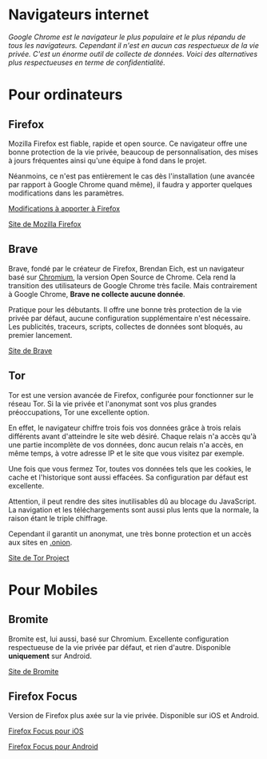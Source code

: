 # Navigateurs internet

*Google Chrome est le navigateur le plus populaire et le plus répandu de tous les navigateurs. Cependant il n'est en aucun cas respectueux de la vie privée. C'est un énorme outil de collecte de données. Voici des alternatives plus respectueuses en terme de confidentialité.*

# Pour ordinateurs

## Firefox

Mozilla Firefox est fiable, rapide et open source. Ce navigateur offre une bonne protection de la vie privée, beaucoup de personnalisation, des mises à jours fréquentes ainsi qu'une équipe à fond dans le projet.

Néanmoins, ce n'est pas entièrement le cas dès l'installation (une avancée par rapport à Google Chrome quand même), il faudra y apporter quelques modifications dans les paramètres.

[Modifications à apporter à Firefox](/firefoxmodifs.md)

[Site de Mozilla Firefox](https://www.mozilla.org/fr/firefox/)

## Brave

Brave, fondé par le créateur de Firefox, Brendan Eich, est un navigateur basé sur [Chromium](https://fr.wikipedia.org/wiki/Chromium), la version Open Source de Chrome. Cela rend la transition des utilisateurs de Google Chrome très facile. Mais contrairement à Google Chrome, **Brave ne collecte aucune donnée**.

Pratique pour les débutants. Il offre une bonne très protection de la vie privée par défaut, aucune configuration supplémentaire n'est nécessaire. Les publicités, traceurs, scripts, collectes de données sont bloqués, au premier lancement.

[Site de Brave](https://brave.com/fr/)

## Tor

Tor est une version avancée de Firefox, configurée pour fonctionner sur le réseau Tor. Si la vie privée et l'anonymat sont vos plus grandes préoccupations, Tor une excellente option.

En effet, le navigateur chiffre trois fois vos données grâce à trois relais différents avant d'atteindre le site web désiré. Chaque relais n'a accès qu'à une partie incomplète de vos données, donc aucun relais n'a accès, en même temps, à votre adresse IP et le site que vous visitez par exemple.

Une fois que vous fermez Tor, toutes vos données tels que les cookies, le cache et l'historique sont aussi effacées. Sa configuration par défaut est excellente.

Attention, il peut rendre des sites inutilisables dû au blocage du JavaScript. La navigation et les téléchargements sont aussi plus lents que la normale, la raison étant le triple chiffrage.

Cependant il garantit un anonymat, une très bonne protection et un accès aux sites en [.onion](https://fr.wikipedia.org/wiki/.onion).

[Site de Tor Project](https://www.torproject.org/)

# Pour Mobiles

## Bromite

Bromite est, lui aussi, basé sur Chromium. Excellente configuration respectueuse de la vie privée par défaut, et rien d'autre. Disponible **uniquement** sur Android.

[Site de Bromite](https://www.bromite.org)

## Firefox Focus

Version de Firefox plus axée sur la vie privée. Disponible sur iOS et Android.

[Firefox Focus pour iOS](https://apps.apple.com/fr/app/id1055677337)

[Firefox Focus pour Android](https://play.google.com/store/apps/details?id=org.mozilla.focus&hl=fr)
